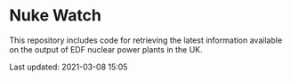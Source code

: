 # Nuke Watch

This repository includes code for retrieving the latest information available on the output of EDF nuclear power plants in the UK.

Last updated: 2021-03-08 15:05